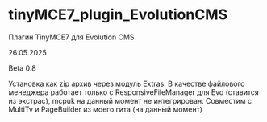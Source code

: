 # tinyMCE7_plugin_EvolutionCMS
Плагин TinyMCE7 для Evolution CMS


26.05.2025 

Beta 0.8

Установка как zip архив через модуль Extras.
В качестве файлового менеджера работает только с ResponsiveFileManager для Evo (ставится из экстрас), mcpuk на данный момент не интегрирован.
Совместим с MultiTv и PageBuilder из моего гита (на данный момент)
